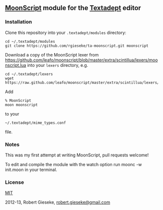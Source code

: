 ## [MoonScript](http://moonscript.org) module for the [Textadept](http://foicica.com/textadept/) editor

### Installation

Clone this repository into your `.textadept/modules` directory:

    cd ~/.textadept/modules
    git clone https://github.com/rgieseke/ta-moonscript.git moonscript

Download a copy of the MoonScript lexer from
<https://github.com/leafo/moonscript/blob/master/extra/scintillua/lexers/moonscript.lua>
into your `lexers` directory, e.g.

    cd ~/.textadept/lexers
    wget https://raw.github.com/leafo/moonscript/master/extra/scintillua/lexers/moonscript.lua

Add

    % MoonScript
    moon moonscript

to your

    ~/.textadept/mime_types.conf

file.

### Notes

This was my first attempt at writing MoonScript, pull requests welcome!

To edit and compile the module with the watch option run
    moonc -w init.moon
in your terminal.

### License
[MIT](http://www.opensource.org/licenses/mit-license.php)

2012-13, Robert Gieseke, robert.gieseke@gmail.com

